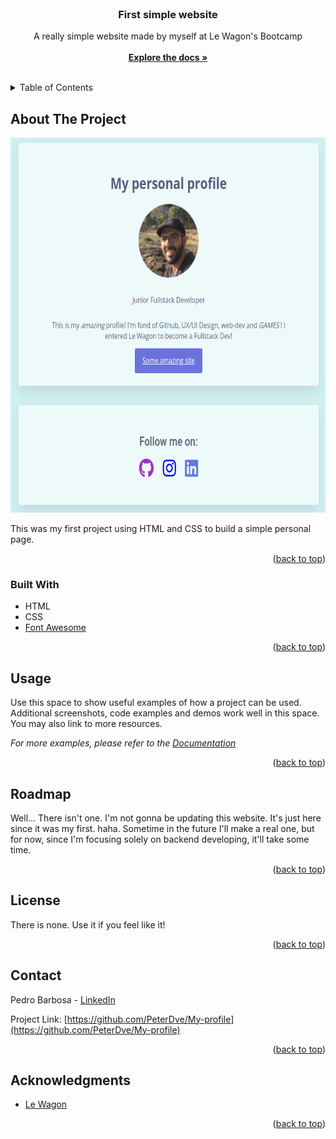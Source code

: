 <div id="top"></div>

<!-- PROJECT LOGO -->
<br />

<h3 align="center">First simple website</h3>

  <p align="center">
    A really simple website made by myself at Le Wagon's Bootcamp
    <br />
    <br />
    <a href="https://github.com/PeterDve/My-profile"><strong>Explore the docs »</strong></a>
    <br />
    <br />
  </p>
</div>



<!-- TABLE OF CONTENTS -->
<details>
  <summary>Table of Contents</summary>
  <ol>
    <li>
      <a href="#about-the-project">About The Project</a>
      <ul>
        <li><a href="#built-with">Built With</a></li>
      </ul>
    </li>
    <li><a href="#usage">Usage</a></li>
    <li><a href="#roadmap">Roadmap</a></li>
    <li><a href="#contact">Contact</a></li>
    <li><a href="#acknowledgments">Acknowledgments</a></li>
  </ol>
</details>



<!-- ABOUT THE PROJECT -->
## About The Project
<div>
  <div align="center">
    <a href="https://github.com/github_username/repo_name">
        <img src="images/web_img.png" alt="Logo" width="680" height="600">
    </a>
</div>

This was my first project using HTML and CSS to build a simple personal page.
  
<p align="right">(<a href="#top">back to top</a>)</p>



### Built With

* HTML
* CSS
* [Font Awesome](https://fontawesome.com)
  
<p align="right">(<a href="#top">back to top</a>)</p>


<!-- USAGE EXAMPLES -->
## Usage

Use this space to show useful examples of how a project can be used. Additional screenshots, code examples and demos work well in this space. You may also link to more resources.

_For more examples, please refer to the [Documentation](https://example.com)_

<p align="right">(<a href="#top">back to top</a>)</p>



<!-- ROADMAP -->
## Roadmap

Well... There isn't one. I'm not gonna be updating this website. It's just here since it was my first. haha.
Sometime in the future I'll make a real one, but for now, since I'm focusing solely on backend developing, it'll take some time.

<p align="right">(<a href="#top">back to top</a>)</p>


<!-- LICENSE -->
## License

There is none. Use it if you feel like it!

<p align="right">(<a href="#top">back to top</a>)</p>



<!-- CONTACT -->
## Contact

Pedro Barbosa - [LinkedIn](https://www.linkedin.com/in/pvbb250689/?locale=en_US)

Project Link: [https://github.com/PeterDve/My-profile](https://github.com/PeterDve/My-profile)

<p align="right">(<a href="#top">back to top</a>)</p>



<!-- ACKNOWLEDGMENTS -->
## Acknowledgments

* [Le Wagon](https://www.lewagon.com)


<p align="right">(<a href="#top">back to top</a>)</p>


